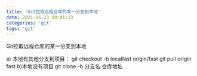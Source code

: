 ```yaml
---
title: 'Git拉取远程仓库的某一分支到本地'
date: 2021-06-23 08:01:13
categories: 'git'
tags: 'git'
---
```


Git拉取远程仓库的某一分支到本地

a) 本地有其他分支到项目：
git checkout -b localfast origin/fast
git pull origin fast
b)本地没有项目
git clone -b 分支名 仓库地址